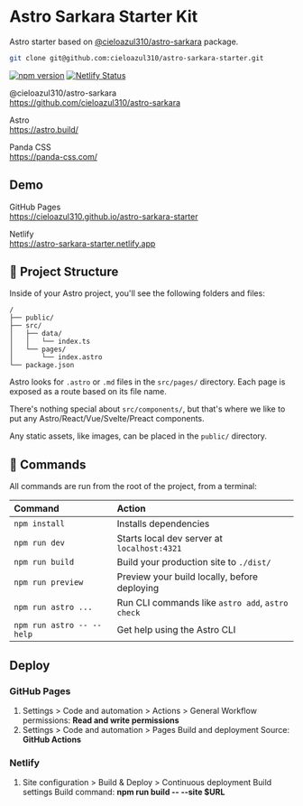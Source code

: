 # Astro Sarkara Starter Kit

Astro starter based on [@cieloazul310/astro-sarkara](https://github.com/cieloazul310/astro-sarkara) package.

```sh
git clone git@github.com:cieloazul310/astro-sarkara-starter.git
```

[![npm version](https://badge.fury.io/js/@cieloazul310%2Fastro-sarkara.svg)](https://badge.fury.io/js/@cieloazul310%2Fastro-sarkara) [![Netlify Status](https://api.netlify.com/api/v1/badges/86a9d564-8ece-455e-a4d7-1f9806f8ebc8/deploy-status)](https://app.netlify.com/sites/astro-sarkara-starter/deploys)

@cieloazul310/astro-sarkara  
<https://github.com/cieloazul310/astro-sarkara>

Astro  
<https://astro.build/>

Panda CSS  
<https://panda-css.com/>

## Demo

GitHub Pages  
<https://cieloazul310.github.io/astro-sarkara-starter>

Netlify  
<https://astro-sarkara-starter.netlify.app>

## 🚀 Project Structure

Inside of your Astro project, you'll see the following folders and files:

```text
/
├── public/
├── src/
│   ├── data/
│   │   └── index.ts
│   └── pages/
│       └── index.astro
└── package.json
```

Astro looks for `.astro` or `.md` files in the `src/pages/` directory. Each page is exposed as a route based on its file name.

There's nothing special about `src/components/`, but that's where we like to put any Astro/React/Vue/Svelte/Preact components.

Any static assets, like images, can be placed in the `public/` directory.

## 🧞 Commands

All commands are run from the root of the project, from a terminal:

| Command                   | Action                                           |
| :------------------------ | :----------------------------------------------- |
| `npm install`             | Installs dependencies                            |
| `npm run dev`             | Starts local dev server at `localhost:4321`      |
| `npm run build`           | Build your production site to `./dist/`          |
| `npm run preview`         | Preview your build locally, before deploying     |
| `npm run astro ...`       | Run CLI commands like `astro add`, `astro check` |
| `npm run astro -- --help` | Get help using the Astro CLI                     |

## Deploy

### GitHub Pages

1. Settings > Code and automation > Actions > General
    Workflow permissions: **Read and write permissions**
2. Settings > Code and automation > Pages
    Build and deployment Source: **GitHub Actions**

### Netlify

1. Site configuration > Build & Deploy > Continuous deployment
    Build settings Build command: **npm run build -- --site $URL**
